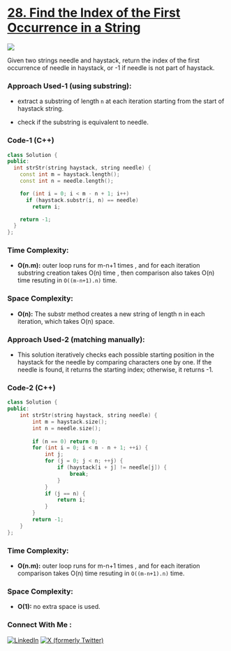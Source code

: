 # [28. Find the Index of the First Occurrence in a String](https://leetcode.com/problems/find-the-index-of-the-first-occurrence-in-a-string/)

![](https://badgen.net/badge/Level/Easy/green)

Given two strings needle and haystack, return the index of the first occurrence of needle in haystack, or -1 if needle is not part of haystack.

### Approach Used-1 (using substring):

-   extract a substring of length `n` at each iteration starting from the start of haystack string.

- check if the substring is equivalent to needle.

### Code-1 (C++)

```cpp
class Solution {
public:
  int strStr(string haystack, string needle) {
    const int m = haystack.length();
    const int n = needle.length();

    for (int i = 0; i < m - n + 1; i++)
      if (haystack.substr(i, n) == needle)
        return i;

    return -1;
  }
};
```

### Time Complexity:
- **O(n.m):** outer loop runs for m-n+1 times , and for each iteration substring creation takes O(n) time , then comparison also takes O(n) time resuting in `O((m-n+1).n)` time.

### Space Complexity:
- **O(n):** The substr method creates a new string of length n in each iteration, which takes O(n) space.

### Approach Used-2 (matching manually):

-   This solution iteratively checks each possible starting position in the haystack for the needle by comparing characters one by one. If the needle is found, it returns the starting index; otherwise, it returns -1.

### Code-2 (C++)

```cpp
class Solution {
public:
    int strStr(string haystack, string needle) {
        int m = haystack.size();
        int n = needle.size();
        
        if (n == 0) return 0; 
        for (int i = 0; i < m - n + 1; ++i) {
            int j;
            for (j = 0; j < n; ++j) {
                if (haystack[i + j] != needle[j]) {
                    break;
                }
            }
            if (j == n) {
                return i; 
            }
        }
        return -1;  
    }
};
```

### Time Complexity:
- **O(n.m):** outer loop runs for m-n+1 times , and for each iteration comparison takes O(n) time resuting in `O((m-n+1).n)` time.

### Space Complexity:
- **O(1):** no extra space is used.

### Connect With Me : 

<a href="https://www.linkedin.com/in/shivam-ray-b4306524a/" target="_blank"><img src="https://img.shields.io/badge/LinkedIn-0077B5?style=for-the-badge&logo=linkedin&logoColor=white" alt="LinkedIn"></a>
<a href="https://x.com/rai_shivam11/" target="_blank"><img src="https://img.shields.io/badge/Twitter-1DA1F2?style=for-the-badge&logo=twitter&logoColor=white" alt="X (formerly Twitter)">
</a>